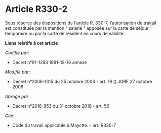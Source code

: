# Article R330-2

Sous réserve des dispositions de l'article R. 330-7, l'autorisation de travail est constituée par la mention " salarié "
apposée sur la carte de séjour temporaire ou par la carte de résident en cours de validité.

**Liens relatifs à cet article**

_Codifié par_:

  - Décret n°91-1263 1991-12-16 annexe

_Modifié par_:

  - Décret n°2006-1315 du 25 octobre 2006 - art. 19 () JORF 27 octobre 2006

_Abrogé par_:

  - Décret n°2018-953 du 31 octobre 2018 - art. 56

_Cite_:

  - Code du travail applicable à Mayotte. - art. R330-7
